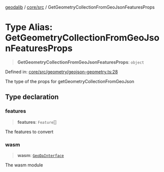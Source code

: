 [geodalib](../../../modules.md) / [core/src](../index.md) / GetGeometryCollectionFromGeoJsonFeaturesProps

# Type Alias: GetGeometryCollectionFromGeoJsonFeaturesProps

> **GetGeometryCollectionFromGeoJsonFeaturesProps**: `object`

Defined in: [core/src/geometry/geojson-geometry.ts:28](https://github.com/GeoDaCenter/geoda-lib/blob/246bf05338fdf79294f778f8829940c18b17a0f8/js/packages/core/src/geometry/geojson-geometry.ts#L28)

The type of the props for getGeometryCollectionFromGeoJson

## Type declaration

### features

> **features**: `Feature`[]

The features to convert

### wasm

> **wasm**: [`GeoDaInterface`](../interfaces/GeoDaInterface.md)

The wasm module
